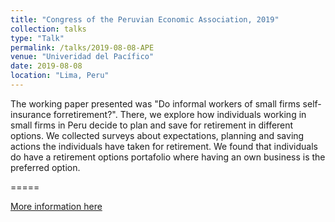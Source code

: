 ```yaml
---
title: "Congress of the Peruvian Economic Association, 2019"
collection: talks
type: "Talk"
permalink: /talks/2019-08-08-APE
venue: "Univeridad del Pacífico"
date: 2019-08-08
location: "Lima, Peru"
---
```


The working paper presented was "Do informal workers of small firms self-insurance forretirement?". There, we explore how individuals working in small firms in Peru decide to plan and save for retirement in different options. We collected surveys about expectations, planning and saving actions the individuals have taken for retirement. We found that individuals do have a retirement options portafolio where having an own business is the preferred option.


=====

[More information here](http://perueconomics.org/congreso-anual-ape-2019)
